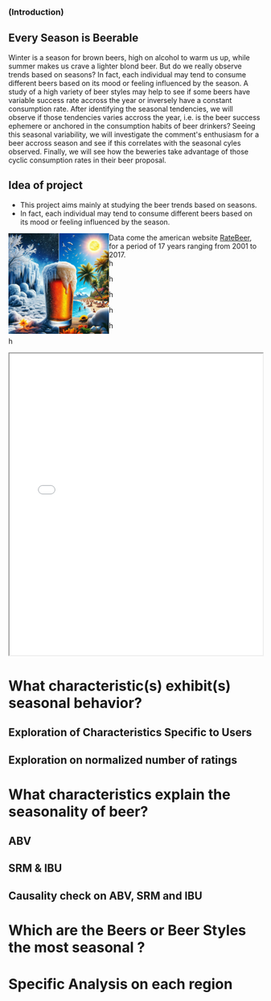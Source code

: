 ### (Introduction)

## Every Season is Beerable

Winter is a season for brown beers, high on alcohol to warm us up, while summer makes us crave a lighter blond beer. But do we really observe trends based on seasons? In fact, each individual may tend to consume different beers based on its mood or feeling influenced by the season. A study of a high variety of beer styles may help to see if some beers have variable success rate accross the year or inversely have a constant consumption rate. After identifying the seasonal tendencies, we will observe if those tendencies varies accross the year, i.e. is the beer success ephemere or anchored in the consumption habits of beer drinkers? Seeing this seasonal variability, we will investigate the comment's enthusiasm for a beer accross season and see if this correlates with the seasonal cyles observed. Finally, we will see how the beweries take advantage of those cyclic consumption rates in their beer proposal.

## **Idea of project**
- This project aims mainly at studying the beer trends based on seasons.
- In fact, each individual may tend to consume different beers based on its mood or feeling influenced by the season.

<img align="left" width="200" height="200" src="\assets\img\beer.jpg">

Data come the american website [RateBeer](https://www.ratebeer.com/), for a period of 17 years ranging from 2001 to 2017.  
h

h

h

h

h

h





<p align="center">
<iframe src="map_ba.html" width="100%" height="600"></iframe>
</p>

# **What characteristic(s) exhibit(s) seasonal behavior?**

## **Exploration of Characteristics Specific to Users**

## **Exploration on normalized number of ratings**


# **What characteristics explain the seasonality of beer?**

## **ABV**
## **SRM** & **IBU**
## **Causality check on ABV, SRM and IBU**

# **Which are the Beers or Beer Styles the most seasonal ?**

# **Specific Analysis on each region**


